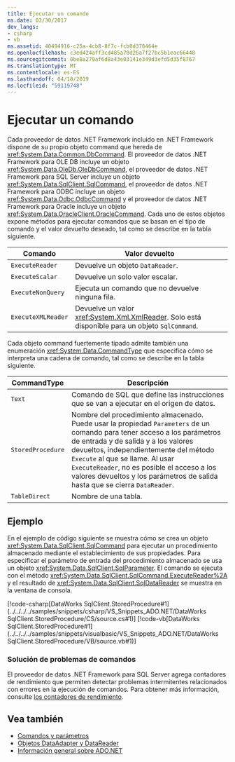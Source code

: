 ```yaml
---
title: Ejecutar un comando
ms.date: 03/30/2017
dev_langs:
- csharp
- vb
ms.assetid: 40494916-c25a-4cb8-8f7c-fcb8d378464e
ms.openlocfilehash: c3ed424aff3cd485a78d26a7f27bc5b1eac66448
ms.sourcegitcommit: 0be8a279af6d8a43e03141e349d3efd5d35f8767
ms.translationtype: MT
ms.contentlocale: es-ES
ms.lasthandoff: 04/18/2019
ms.locfileid: "59119748"
---
```

# <a name="executing-a-command"></a>Ejecutar un comando
Cada proveedor de datos .NET Framework incluido en .NET Framework dispone de su propio objeto command que hereda de <xref:System.Data.Common.DbCommand>. El proveedor de datos .NET Framework para OLE DB incluye un objeto <xref:System.Data.OleDb.OleDbCommand>, el proveedor de datos .NET Framework para SQL Server incluye un objeto <xref:System.Data.SqlClient.SqlCommand>, el proveedor de datos .NET Framework para ODBC incluye un objeto <xref:System.Data.Odbc.OdbcCommand> y el proveedor de datos .NET Framework para Oracle incluye un objeto <xref:System.Data.OracleClient.OracleCommand>. Cada uno de estos objetos expone métodos para ejecutar comandos que se basan en el tipo de comando y el valor devuelto deseado, tal como se describe en la tabla siguiente.  
  
|Comando|Valor devuelto|  
|-------------|------------------|  
|`ExecuteReader`|Devuelve un objeto `DataReader`.|  
|`ExecuteScalar`|Devuelve un solo valor escalar.|  
|`ExecuteNonQuery`|Ejecuta un comando que no devuelve ninguna fila.|  
|`ExecuteXMLReader`|Devuelve un valor <xref:System.Xml.XmlReader>. Solo está disponible para un objeto `SqlCommand`.|  
  
 Cada objeto command fuertemente tipado admite también una enumeración <xref:System.Data.CommandType> que especifica cómo se interpreta una cadena de comando, tal como se describe en la tabla siguiente.  
  
|CommandType|Descripción|  
|-----------------|-----------------|  
|`Text`|Comando de SQL que define las instrucciones que se van a ejecutar en el origen de datos.|  
|`StoredProcedure`|Nombre del procedimiento almacenado. Puede usar la propiedad `Parameters` de un comando para tener acceso a los parámetros de entrada y de salida y a los valores devueltos, independientemente del método `Execute` al que se llame. Al usar `ExecuteReader`, no es posible el acceso a los valores devueltos y los parámetros de salida hasta que se cierra `DataReader`.|  
|`TableDirect`|Nombre de una tabla.|  
  
## <a name="example"></a>Ejemplo  
 En el ejemplo de código siguiente se muestra cómo se crea un objeto <xref:System.Data.SqlClient.SqlCommand> para ejecutar un procedimiento almacenado mediante el establecimiento de sus propiedades. Para especificar el parámetro de entrada del procedimiento almacenado se usa un objeto <xref:System.Data.SqlClient.SqlParameter>. El comando se ejecuta con el método <xref:System.Data.SqlClient.SqlCommand.ExecuteReader%2A> y el resultado de <xref:System.Data.SqlClient.SqlDataReader> se muestra en la ventana de consola.  
  
 [!code-csharp[DataWorks SqlClient.StoredProcedure#1](../../../../samples/snippets/csharp/VS_Snippets_ADO.NET/DataWorks SqlClient.StoredProcedure/CS/source.cs#1)]
 [!code-vb[DataWorks SqlClient.StoredProcedure#1](../../../../samples/snippets/visualbasic/VS_Snippets_ADO.NET/DataWorks SqlClient.StoredProcedure/VB/source.vb#1)]  
  
### <a name="troubleshooting-commands"></a>Solución de problemas de comandos  
 El proveedor de datos .NET Framework para SQL Server agrega contadores de rendimiento que permiten detectar problemas intermitentes relacionados con errores en la ejecución de comandos. Para obtener más información, consulte [los contadores de rendimiento](../../../../docs/framework/data/adonet/performance-counters.md).  
  
## <a name="see-also"></a>Vea también

- [Comandos y parámetros](../../../../docs/framework/data/adonet/commands-and-parameters.md)
- [Objetos DataAdapter y DataReader](../../../../docs/framework/data/adonet/dataadapters-and-datareaders.md)
- [Información general sobre ADO.NET](ado-net-overview.md)
